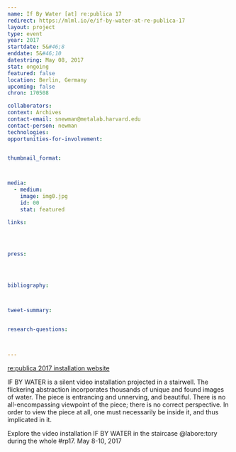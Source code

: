 ```yaml
---
name: If By Water [at] re:publica 17
redirect: https://mlml.io/e/if-by-water-at-re-publica-17
layout: project
type: event
year: 2017
startdate: 5&#46;8
enddate: 5&#46;10
datestring: May 08, 2017
stat: ongoing
featured: false
location: Berlin, Germany
upcoming: false
chron: 170508

collaborators:
context: Archives
contact-email: snewman@metalab.harvard.edu
contact-person: newman
technologies: 
opportunities-for-involvement:


thumbnail_format:



media:
  - medium:
    image: img0.jpg
    id: 00
    stat: featured

links:




press:




bibliography:



tweet-summary:


research-questions:



---
```


<a href="https://re-publica.com/en/17/session/if-water" target="_blank">re:publica 2017 installation website</a>


IF BY WATER is a silent video installation projected in a stairwell. The flickering abstraction incorporates thousands of unique and found images of water. The piece is entrancing and unnerving, and beautiful. There is no all-encompassing viewpoint of the piece; there is no correct perspective. In order to view the piece at all, one must necessarily be inside it, and thus implicated in it. 

Explore the video installation IF BY WATER in the staircase @labore:tory during the whole #rp17. May 8-10, 2017
